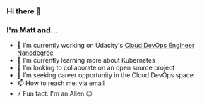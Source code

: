 ### Hi there 👋

### I'm Matt and...

- 🔭 I’m currently working on Udacity's [Cloud DevOps Engineer Nanodegree](https://www.udacity.com/course/cloud-dev-ops-nanodegree--nd9991)
- 🌱 I’m currently learning more about Kubernetes
- 👯 I’m looking to collaborate on an open source project
- 🤔 I’m seeking career opportunity in the Cloud DevOps space
- 📫 How to reach me: via email
- ⚡ Fun fact: I'm an Alien 😉

